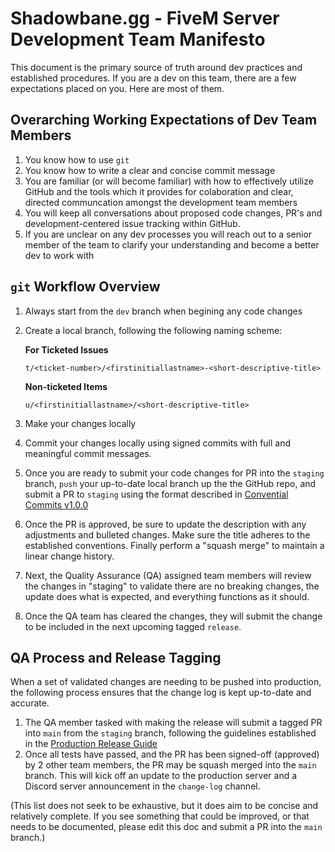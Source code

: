 # Shadowbane.gg - FiveM Server Development Team Manifesto

This document is the primary source of truth around dev practices and established procedures. If you are a dev on this team, there are a few expectations placed on you. Here are most of them.

## Overarching Working Expectations of Dev Team Members

1. You know how to use `git`
2. You know how to write a clear and concise commit message
3. You are familiar (or will become familiar) with how to effectively utilize GitHub and the tools which it provides for colaboration and clear, directed communcation amongst the development team members
4. You will keep all conversations about proposed code changes, PR's and development-centered issue tracking within GitHub.
5. If you are unclear on any dev processes you will reach out to a senior member of the team to clarify your understanding and become a better dev to work with

## `git` Workflow Overview

1. Always start from the `dev` branch when begining any code changes
2. Create a local branch, following the following naming scheme:

    **For Ticketed Issues**

    ```terminal
    t/<ticket-number>/<firstinitiallastname>-<short-descriptive-title>
    ```

    **Non-ticketed Items**

    ```terminal
    u/<firstinitiallastname>/<short-descriptive-title>
    ```

3. Make your changes locally
4. Commit your changes locally using signed commits with full and meaningful commit messages.
5. Once you are ready to submit your code changes for PR into the `staging` branch, `push` your up-to-date local branch up the the GitHub repo, and submit a PR to `staging` using the format described in [Convential Commits v1.0.0](https://www.conventionalcommits.org/en/v1.0.0/)
6. Once the PR is approved, be sure to update the description with any adjustments and bulleted changes. Make sure the title adheres to the established conventions. Finally perform a "squash merge" to maintain a linear change history.
7. Next, the Quality Assurance (QA) assigned team members will review the changes in "staging" to validate there are no breaking changes, the update does what is expected, and everything functions as it should.
8. Once the QA team has cleared the changes, they will submit the change to be included in the next upcoming tagged `release`.

## QA Process and Release Tagging

When a set of validated changes are needing to be pushed into production, the following process ensures that the change log is kept up-to-date and accurate.

1. The QA member tasked with making the release will submit a tagged PR into `main` from the `staging` branch, following the guidelines established in the [Production Release Guide](production-release-guide.md)
2. Once all tests have passed, and the PR has been signed-off (approved) by 2 other team members, the PR may be squash merged into the `main` branch. This will kick off an update to the production server and a Discord server announcement in the `change-log` channel.

(This list does not seek to be exhaustive, but it does aim to be concise and relatively complete. If you see something that could be improved, or that needs to be documented, please edit this doc and submit a PR into the `main` branch.)
